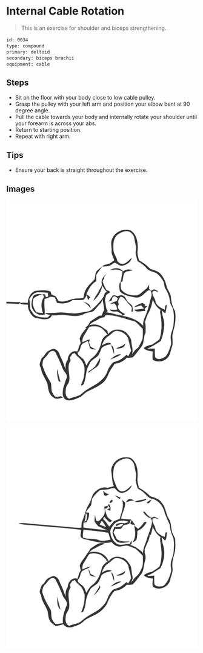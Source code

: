 # Internal Cable Rotation
> This is an exercise for shoulder and biceps strengthening.

``` 
id: 0034 
type: compound 
primary: deltoid 
secondary: biceps brachii 
equipment: cable 
``` 

## Steps

 - Sit on the floor with your body close to low cable pulley.
 - Grasp the pulley with your left arm and position your elbow bent at 90 degree angle.
 - Pull the cable towards your body and internally rotate your shoulder until your forearm is across your abs.
 - Return to starting position.
 - Repeat with right arm.

## Tips

 - Ensure your back is straight throughout the exercise.

## Images

![](./../svg/0034-relaxation.svg)

![](./../svg/0034-tension.svg)

